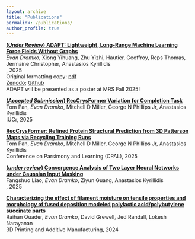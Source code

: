 ```yaml
---
layout: archive
title: "Publications"
permalink: /publications/
author_profile: true
---
```


[**(*Under Review*) ADAPT: Lightweight, Long-Range Machine Learning Force Fields Without Graphs**](https://arxiv.org/abs/2509.24115)<br>
*Evan Dramko*, Xiong Yihuang, Zhu Yizhi, Hautier, Geoffroy, Reps Thomas, Jermaine Christopher, Anastasios Kyrillidis<br>
, 2025<br>
Original formatting copy: [pdf](../files/prerelease_ADAPT.pdf)  
[Zenodo](https://zenodo.org/records/17317543); [Github](https://github.com/EvanDramko/ADAPT_Released)  
ADAPT will be presented as a poster at MRS Fall 2025!

[**(*Accepted Submission*) RecCrysFormer Variation for Completion Task**]()<br>
Tom Pan, *Evan Dramko*, Mitchell D Miller, George N Phillips Jr, Anastasios Kyrillidis<br>
IUCr, 2025<br>


[**RecCrysFormer: Refined Protein Structural Prediction from 3D Patterson Maps via Recycling Training Runs**](https://scholar.google.com/citations?view_op=view_citation&hl=en&user=iKjv4W4AAAAJ&citation_for_view=iKjv4W4AAAAJ:u-x6o8ySG0sC)<br>
Tom Pan, *Evan Dramko*, Mitchell D Miller, George N Phillips Jr, Anastasios Kyrillidis<br>
Conference on Parsimony and Learning (CPAL), 2025<br>

[**(*under review*) Convergence Analysis of Two Layer Neural Networks under Gaussian Input Masking**]()<br>
Fangshuo Liao, *Evan Dramko*, Ziyun Guang, Anastasios Kyrillidis<br>
, 2025<br>

[**Characterizing the effect of filament moisture on tensile properties and morphology of fused deposition modeled polylactic acid/polybutylene succinate parts**](https://scholar.google.com/citations?view_op=view_citation&hl=en&user=iKjv4W4AAAAJ&citation_for_view=iKjv4W4AAAAJ:u5HHmVD_uO8C)<br>
Raihan Quader, *Evan Dramko*, David Grewell, Jed Randall, Lokesh Narayanan<br>
3D Printing and Additive Manufacturing, 2024<br>

